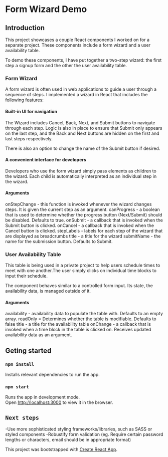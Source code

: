 # Form Wizard Demo

## Introduction
This project showcases a couple React components I worked on for a separate project. These components include a form wizard and a user availability table. 

To demo these components, I have put together a two-step wizard: the first step a signup form and the other the user availability table. 

### Form Wizard 
A form wizard is often used in web applications to guide a user through a sequence of steps. I implemented a wizard in React that includes the following features:

#### Built-in UI for navigation
The Wizard includes Cancel, Back, Next, and Submit buttons to navigate through each step. Logic is also in place to ensure that Submit only appears on the last step, and the Back and Next buttons are hidden on the first and last steps respectively. 

There is also an option to change the name of the Submit button if desired. 

#### A convenient interface for developers
Developers who use the form wizard simply pass elements as children to the wizard. Each child is automatically interpreted as an individual step in the wizard. 

#### Arguments
onStepChange - this function is invoked whenever the wizard changes steps. It is given the current step as an argument. 
canProgress - a boolean that is used to determine whether the progress button (Next/Submit) should be disabled. Defaults to true. 
onSubmit - a callback that is invoked when the Submit button is clicked. 
onCancel - a callback that is invoked when the Cancel button is clicked. 
stepLabels - labels for each step of the wizard that are displayed as breadcrumbs
title - a title for the wizard
submitName - the name for the submission button. Defaults to Submit. 

### User Availability Table
This table is being used in a private project to help users schedule times to meet with one another.The user simply clicks on individual time blocks to input their schedule. 

The component behaves similar to a controlled form input. Its state, the availability data, is managed outside of it. 

#### Arguments
availability - availability data to populate the table with. Defaults to an empty array. 
readOnly = Determines whether the table is modifiable. Defaults to false
title - a title for the availability table
onChange - a callback that is invoked when a time block in the table is clicked on. Receives updated availability data as an argument. 

## Geting started

### `npm install`

Installs relevant dependencies to run the app. 

### `npm start`

Runs the app in development mode.\
Open [http://localhost:3000](http://localhost:3000) to view it in the browser.


## `Next steps`

-Use more sophisticated styling frameworks/libraries, such as SASS or styled components
-Robustify form validation (eg. Require certain password lengths or characters, email should be in appropriate format)

This project was bootstrapped with [Create React App](https://github.com/facebook/create-react-app).

